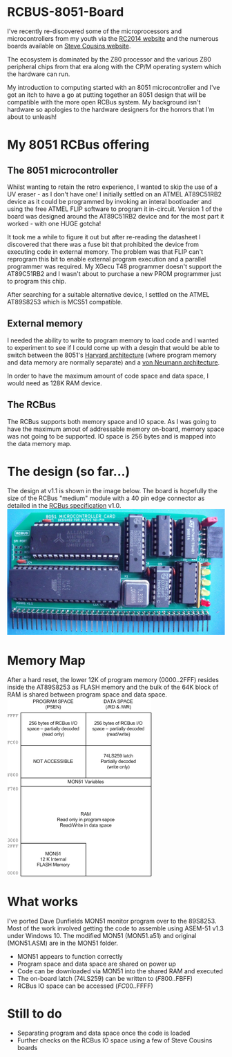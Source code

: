 # RCBUS-8051-Board

I've recently re-discovered some of the microprocessors and microcontrollers from my youth via the [RC2014 website](https://rc2014.co.uk/) and the numerous boards available on [Steve Cousins website](https://smallcomputercentral.com/).

The ecosystem is dominated by the Z80 processor and the various Z80 peripheral chips from that era along with the CP/M operating system which the hardware can run.

My introduction to computing started with an 8051 microcontroller and I've got an itch to have a go at putting together an 8051 design that will be compatible with the more open RCBus system. My background isn't hardware so apologies to the hardware designers for the horrors that I'm about to unleash!

# My 8051 RCBus offering
## The 8051 microcontroller
Whilst wanting to retain the retro experience, I wanted to skip the use of a UV eraser - as I don't have one! I initially settled on an ATMEL AT89C51RB2 device as it could be programmed by invoking an interal bootloader and using the free ATMEL FLIP software to program it in-circuit. Version 1 of the board was designed around the AT89C51RB2 device and for the most part it worked - with one HUGE gotcha!

It took me a while to figure it out but after re-reading the datasheet I discovered that there was a fuse bit that prohibited the device from executing code in external memory. The problem was that FLIP can't reprogram this bit to enable external program execution and a parallel programmer was required. My XGecu T48 programmer doesn't support the AT89C51RB2 and I wasn't about to purchase a new PROM programmer just to program this chip.

After searching for a suitable alternative device, I settled on the ATMEL AT89S8253 which is MCS51 compatible.

## External memory
I needed the ability to write to program memory to load code and I wanted to experiment to see if I could come up with a desgin that would be able to switch between the 8051's [Harvard architecture](https://en.wikipedia.org/wiki/Harvard_architecture) (where program memory and data memory are normally separate) and a [von Neumann architecture](https://en.wikipedia.org/wiki/Von_Neumann_architecture).

In order to have the maximum amount of code space and data space, I would need as 128K RAM device.

## The RCBus
The RCBus supports both memory space and IO space. As I was going to have the maximum amout of addressable memory on-board, memory space was not going to be supported. IO space is 256 bytes and is mapped into the data memory map.

# The design (so far...)
The design at v1.1 is shown in the image below. The board is hopefully the size of the RCBus "medium" module with a 40 pin edge connector as detailed in the [RCBus specification](https://smallcomputercentral.com/rcbus/) v1.0.
![](./images/board.jpg)

# Memory Map

After a hard reset, the lower 12K of program memory ($0000..$2FFF) resides inside the AT89S8253 as FLASH memory and the bulk of the 64K block of RAM is shared between program space and data space.
![](./images/8051-Memory-Map-1.png)

 
# What works
I've ported Dave Dunfields MON51 monitor program over to the 89S8253. Most of the work involved getting the code to assemble using ASEM-51 v1.3 under Windows 10. The modified MON51 (MON51.a51) and original (MON51.ASM) are in the MON51 folder.

* MON51 appears to function correctly
* Program space and data space are shared on power up
* Code can be downloaded via MON51 into the shared RAM and executed
* The on-board latch (74LS259) can be written to ($F800..$FBFF)
* RCBus IO space can be accessed ($FC00..$FFFF)

# Still to do
* Separating program and data space once the code is loaded
* Further checks on the RCBus IO space using a few of Steve Cousins boards
